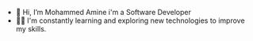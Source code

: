 - 👋 Hi, I’m Mohammed Amine i'm a Software Developer
- 👨‍💻 I'm constantly learning and exploring new technologies to improve my skills.
<!---
Med-Amine-49/Med-Amine-49 is a ✨ special ✨ repository because its `README.md` (this file) appears on your GitHub profile.
You can click the Preview link to take a look at your changes.
--->

